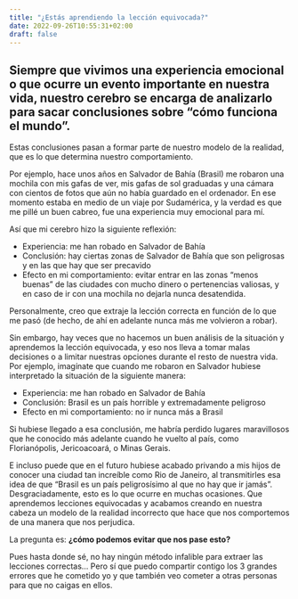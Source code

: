 ```yaml
---
title: "¿Estás aprendiendo la lección equivocada?"
date: 2022-09-26T10:55:31+02:00
draft: false
---
```


## Siempre que vivimos una experiencia emocional o que ocurre un evento importante en nuestra vida, nuestro cerebro se encarga de analizarlo para sacar conclusiones sobre “cómo funciona el mundo”.

Estas conclusiones pasan a formar parte de nuestro modelo de la realidad, que es lo que determina nuestro comportamiento.

Por ejemplo, hace unos años en Salvador de Bahía (Brasil) me robaron una mochila con mis gafas de ver, mis gafas de sol graduadas y una cámara con cientos de fotos que aún no había guardado en el ordenador. En ese momento estaba en medio de un viaje por Sudamérica, y la verdad es que me pillé un buen cabreo, fue una experiencia muy emocional para mí.

Así que mi cerebro hizo la siguiente reflexión:

+ Experiencia: me han robado en Salvador de Bahía
+ Conclusión: hay ciertas zonas de Salvador de Bahía que son peligrosas y en las que hay que ser precavido
+ Efecto en mi comportamiento: evitar entrar en las zonas “menos buenas” de las ciudades con mucho dinero o pertenencias valiosas, y en caso de ir con una mochila no dejarla nunca desatendida. 
  
Personalmente, creo que extraje la lección correcta en función de lo que me pasó (de hecho, de ahí en adelante nunca más me volvieron a robar).

Sin embargo, hay veces que no hacemos un buen análisis de la situación y aprendemos la lección equivocada, y eso nos lleva a tomar malas decisiones o a limitar nuestras opciones durante el resto de nuestra vida. Por ejemplo, imagínate que cuando me robaron en Salvador hubiese interpretado la situación de la siguiente manera:

+ Experiencia: me han robado en Salvador de Bahía
+ Conclusión: Brasil es un país horrible y extremadamente peligroso
+ Efecto en mi comportamiento: no ir nunca más a Brasil

Si hubiese llegado a esa conclusión, me habría perdido lugares maravillosos que he conocido más adelante cuando he vuelto al país, como Florianópolis, Jericoacoará, o Minas Gerais.

E incluso puede que en el futuro hubiese acabado privando a mis hijos de conocer una ciudad tan increíble como Rio de Janeiro, al transmitirles esa idea de que “Brasil es un país peligrosísimo al que no hay que ir jamás”. Desgraciadamente, esto es lo que ocurre en muchas ocasiones. Que aprendemos lecciones equivocadas y acabamos creando en nuestra cabeza un modelo de la realidad incorrecto que hace que nos comportemos de una manera que nos perjudica.

La pregunta es: **¿cómo podemos evitar que nos pase esto?**

Pues hasta donde sé, no hay ningún método infalible para extraer las lecciones correctas… Pero sí que puedo compartir contigo los 3 grandes errores que he cometido yo y que también veo cometer a otras personas para que no caigas en ellos.